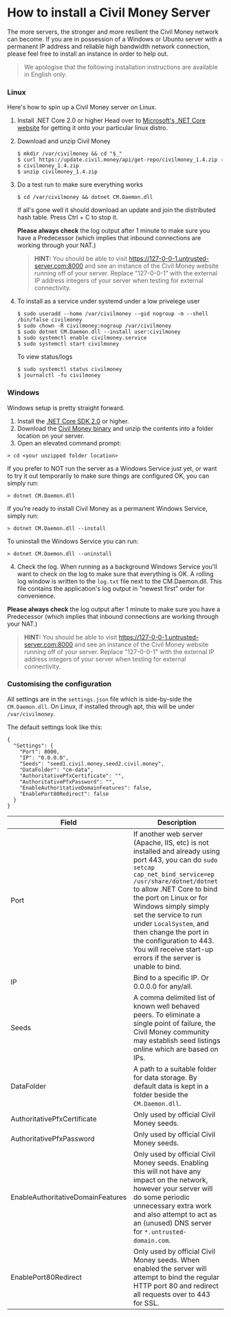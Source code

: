 How to install a Civil Money Server
===========

The more servers, the stronger and more resilient the Civil Money network can become.
If you are in possession of a Windows or Ubuntu server with a permanent IP address and 
reliable high bandwidth network connection, please feel free to install an instance in order to help out. 

>We apologise that the following installation instructions are available in English only.

### Linux 

Here's how to spin up a Civil Money server on Linux.


1. Install .NET Core 2.0 or higher
Head over to [Microsoft's .NET Core website](https://www.microsoft.com/net/learn/get-started/linuxubuntu) for getting it onto your particular linux distro.

2. Download and unzip Civil Money
    ```
    $ mkdir /var/civilmoney && cd "$_"
    $ curl https://update.civil.money/api/get-repo/civilmoney_1.4.zip -o civilmoney_1.4.zip
    $ unzip civilmoney_1.4.zip
    ```
3. Do a test run to make sure everything works
    ```
    $ cd /var/civilmoney && dotnet CM.Daemon.dll
    ```
    If all's gone well it should download an update and join the distributed hash table. Press Ctrl + C to stop it.

    **Please always check** the log output after 1 minute to make sure you have a Predecessor (which implies that inbound connections are working through your NAT.)

    > **HINT:** You should be able to visit https://127-0-0-1.untrusted-server.com:8000 and see an instance of the Civil Money website running off of your server. Replace "127-0-0-1" with the external IP address integers of your server when testing for external connectivity.


4. To install as a service under systemd under a low privelege user
    ```
    $ sudo useradd --home /var/civilmoney --gid nogroup -m --shell /bin/false civilmoney
    $ sudo chown -R civilmoney:nogroup /var/civilmoney
    $ sudo dotnet CM.Daemon.dll --install user:civilmoney
    $ sudo systemctl enable civilmoney.service
    $ sudo systemctl start civilmoney
    ```
    To view status/logs
    ```
    $ sudo systemctl status civilmoney
    $ journalctl -fu civilmoney 
    ```

### Windows
Windows setup is pretty straight forward.

1. Install the [.NET Core SDK 2.0](https://www.microsoft.com/net/download/windows) or higher.
2. Download the [Civil Money binary](https://update.civil.money/api/get-repo/civilmoney_1.4.zip) and unzip the contents into a folder location on your server.
3. Open an elevated command prompt:
```
> cd <your unzipped folder location>
```
If you prefer to NOT run the server as a Windows Service just yet, or want to try it out temporarily to make sure things are configured OK, you can simply run:
```
> dotnet CM.Daemon.dll
```
If you're ready to install Civil Money as a permanent Windows Service, simply run:
```
> dotnet CM.Daemon.dll --install
```
To uninstall the Windows Service you can run:
```
> dotnet CM.Daemon.dll --uninstall
```
4. Check the log. When running as a background Windows Service you'll want to check on the log to make sure that everything is OK. A rolling log window is written to the `log.txt` file next to the CM.Daemon.dll. This file contains the application's log output in "newest first" order for convenience.

**Please always check** the log output after 1 minute to make sure you have a Predecessor (which implies that inbound connections are working through your NAT.) 

> **HINT:** You should be able to visit https://127-0-0-1.untrusted-server.com:8000 and see an instance of the Civil Money website running off of your server. Replace "127-0-0-1" with the external IP address integers of your server when testing for external connectivity.


### Customising the configuration

All settings are in the `settings.json` file which is side-by-side the `CM.Daemon.dll`. On Linux, if installed through apt, this will be under `/var/civilmoney`.

The default settings look like this:
```
{
  "Settings": {
    "Port": 8000,
	"IP": "0.0.0.0",
    "Seeds": "seed1.civil.money,seed2.civil.money",
    "DataFolder": "cm-data",
    "AuthoritativePfxCertificate": "",
    "AuthoritativePfxPassword": "",
    "EnableAuthoritativeDomainFeatures": false,
    "EnablePort80Redirect": false
  }
}

```
| Field | Description     |
|-------|---------|
| Port | If another web server (Apache, IIS, etc) is not installed and already using port 443, you can do `sudo setcap cap_net_bind_service=ep /usr/share/dotnet/dotnet` to allow .NET Core to bind the port on Linux or for Windows simply simply set the service to run under `LocalSystem`, and then change the port in the configuration to 443. You will receive start-up errors if the server is unable to bind. |
| IP | Bind to a specific IP. Or 0.0.0.0 for any/all. |
| Seeds | A comma delimited list of known well behaved peers. To eliminate a single point of failure, the Civil Money community may establish seed listings online which are based on IPs. |
| DataFolder | A path to a suitable folder for data storage. By default data is kept in a folder beside the `CM.Daemon.dll`. |
| AuthoritativePfxCertificate | Only used by official Civil Money seeds. |
| AuthoritativePfxPassword | Only used by official Civil Money seeds. |
| EnableAuthoritativeDomainFeatures | Only used by official Civil Money seeds. Enabling this will not have any impact on the network, however your server will do some periodic unnecessary extra work and also attempt to act as an (unused) DNS server for `*.untrusted-domain.com`. |
| EnablePort80Redirect | Only used by official Civil Money seeds. When enabled the server will attempt to bind the regular HTTP port 80 and redirect all requests over to 443 for SSL. |

